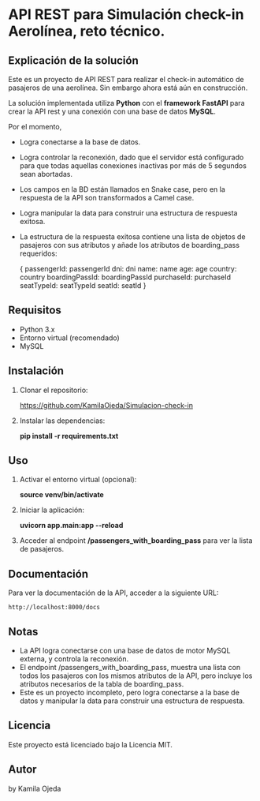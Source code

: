 # API REST para Simulación check-in Aerolínea, reto técnico.

## Explicación de la solución

Este es un proyecto de API REST para realizar el check-in automático de pasajeros de una aerolínea. Sin embargo ahora está aún en construcción.

La solución implementada utiliza **Python** con el **framework FastAPI** para crear la API rest y una conexión con una base de datos **MySQL**.

Por el momento, 
- Logra conectarse a la base de datos.
- Logra controlar la reconexión, dado que el servidor está configurado para que todas aquellas conexiones inactivas por más de 5 segundos sean abortadas.
- Los campos en la BD están llamados en Snake case, pero en la respuesta de la API son transformados a Camel case.
- Logra manipular la data para construir una estructura de respuesta exitosa.
- La estructura de la respuesta exitosa contiene una lista de objetos de pasajeros con sus atributos y añade los atributos de boarding_pass requeridos:

    {
        passengerId: passengerId
        dni: dni
        name: name
        age: age
        country: country
        boardingPassId: boardingPassId
        purchaseId: purchaseId
        seatTypeId: seatTypeId
        seatId: seatId
    }

## Requisitos

- Python 3.x
- Entorno virtual (recomendado)
- MySQL

## Instalación

1. Clonar el repositorio:

    https://github.com/KamilaOjeda/Simulacion-check-in


2. Instalar las dependencias:

    **pip install -r requirements.txt**


## Uso

1. Activar el entorno virtual (opcional):

    **source venv/bin/activate**    


2. Iniciar la aplicación:

    **uvicorn app.main:app --reload**


3. Acceder al endpoint **/passengers_with_boarding_pass** para ver la lista de pasajeros.

## Documentación

Para ver la documentación de la API, acceder a la siguiente URL:

    http://localhost:8000/docs


## Notas

- La API logra conectarse con una base de datos de motor MySQL externa, y controla la reconexión.
- El endpoint /passengers_with_boarding_pass, muestra una lista con todos los pasajeros con los mismos atributos de la API, pero incluye los atributos necesarios de la tabla de boarding_pass.
- Este es un proyecto incompleto, pero logra conectarse a la base de datos y manipular la data para construir una estructura de respuesta.

## Licencia
Este proyecto está licenciado bajo la Licencia MIT.

## Autor
by Kamila Ojeda
